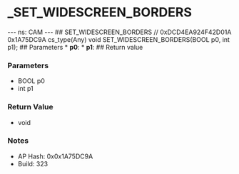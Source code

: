 # _SET_WIDESCREEN_BORDERS

--- ns: CAM --- ## SET_WIDESCREEN_BORDERS  // 0xDCD4EA924F42D01A 0x1A75DC9A cs_type(Any) void SET_WIDESCREEN_BORDERS(BOOL p0, int p1);  ## Parameters * **p0**: * **p1**:  ## Return value

### Parameters
* BOOL p0
* int p1

### Return Value
* void

### Notes
* AP Hash: 0x0x1A75DC9A
* Build: 323


